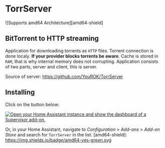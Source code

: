 # TorrServer
![Supports amd64 Architecture][amd64-shield]
## BitTorrent to HTTP streaming

Application for downloading torrents as `HTTP` files.
Torrent connection is done localy. **If your provider blocks torrents be aware**.
Cache is stored in `RAM`, that is why internal memory does not corrupting.
Application consists of two parts, server and client, this is server.

Source of server: https://github.com/YouROK/TorrServer

## Installing

Click on the button below:

[![Open your Home Assistant instance and show the dashboard of a Supervisor add-on.](https://my.home-assistant.io/badges/supervisor_addon.svg)](https://my.home-assistant.io/redirect/supervisor_addon/?addon=765b2bd4_torrserver&repository_url=https%3A%2F%2Fgithub.com%2Fh1tch007%2Fhass-addons)

Or, in your Home Assistant, navigate to
_Configuration_ > _Add-ons_ > _Add-on Store_
and search for `TorrServer` in the list.
[amd64-shield]: https://img.shields.io/badge/amd64-yes-green.svg
